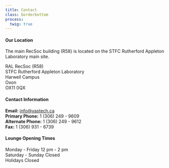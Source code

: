 ```yaml
---
title: Contact
class: borderbottom
process:
  twig: true
---
```


#### Our Location
The main RecSoc building (R58) is located on the STFC Rutherford Appleton Laboratory main site.

RAL RecSoc (R58) <br />
STFC Rutherford Appleton Laboratory <br />
Harwell Campus <br />
Oxon <br />
OX11 0QX <br />

#### Contact Information
**Email:**  		 		info@yastech.ca <br />
**Primary Phone:**   		1 (306) 249 - 9609 <br />
**Alternate Phone:**   		1 (306) 249 - 9612 <br />
**Fax:**   				1 (306) 931 - 6739 <br />

#### Lounge Opening Times
Monday - Friday			12 pm - 2 pm <br />
Saturday - Sunday			Closed <br />
Holidays					Closed <br />
